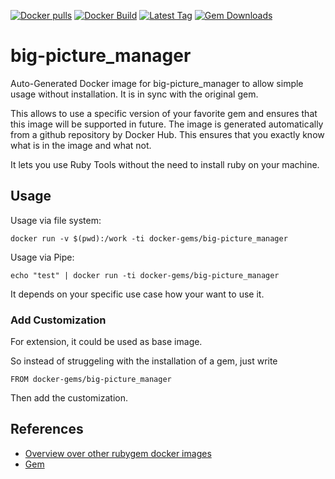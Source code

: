 [![Docker pulls](https://img.shields.io/docker/pulls/rubygem/big-picture_manager.svg)](https://hub.docker.com/r/rubygem/big-picture_manager/)
[![Docker Build](https://img.shields.io/docker/automated/rubygem/big-picture_manager.svg)](https://hub.docker.com/r/rubygem/big-picture_manager/)
[![Latest Tag](https://img.shields.io/github/tag/docker-rubygem/big-picture_manager.svg)](https://hub.docker.com/r/rubygem/big-picture_manager/)
[![Gem Downloads](https://img.shields.io/gem/dt/big-picture_manager.svg)](https://rubygems.org/gems/big-picture_manager/)
# big-picture_manager

Auto-Generated Docker image for big-picture_manager to allow simple usage without installation.
It is in sync with the original gem.

This allows to use a specific version of your favorite gem and ensures that this image will be supported in future.
The image is generated automatically from a github repository by Docker Hub.
This ensures that you exactly know what is in the image and what not.

It lets you use Ruby Tools without the need to install ruby on your machine.

## Usage

Usage via file system:

`docker run -v $(pwd):/work -ti docker-gems/big-picture_manager`

Usage via Pipe:

`echo "test" | docker run -ti docker-gems/big-picture_manager`

It depends on your specific use case how your want to use it.

### Add Customization

For extension, it could be used as base image.

So instead of struggeling with the installation of a gem, just write

`FROM docker-gems/big-picture_manager`

Then add the customization.

## References

 - [Overview over other rubygem docker images](https://github.com/thinkbot/docker-rubygem)
 - [Gem](https://rubygems.org/gems/big-picture_manager/)
